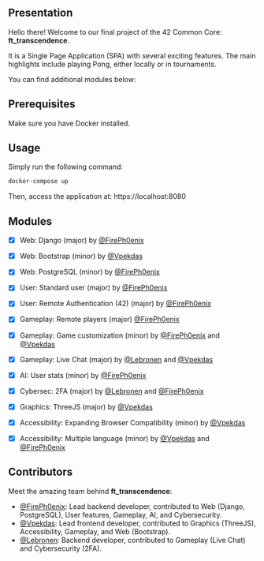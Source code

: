 ## Presentation

Hello there! Welcome to our final project of the 42 Common Core: **ft_transcendence**.

It is a Single Page Application (SPA) with several exciting features. The main highlights include playing Pong, either locally or in tournaments.

You can find additional modules below:

## Prerequisites

Make sure you have Docker installed.

## Usage

Simply run the following command:

```bash
docker-compose up
```

Then, access the application at: https://localhost:8080

## Modules

- [x] Web: Django (major) by [@FirePh0enix]
- [x] Web: Bootstrap (minor) by [@Vpekdas]
- [x] Web: PostgreSQL (minor) by [@FirePh0enix]

- [x] User: Standard user (major) by [@FirePh0enix]
- [x] User: Remote Authentication (42) (major) by [@FirePh0enix]

- [x] Gameplay: Remote players (major) [@FirePh0enix]
- [x] Gameplay: Game customization (minor) by [@FirePh0enix] and [@Vpekdas]
- [x] Gameplay: Live Chat (major) by [@Lebronen] and [@Vpekdas]

- [x] AI: User stats (minor) by [@FirePh0enix]

- [x] Cybersec: 2FA (major) by [@Lebronen] and [@FirePh0enix]

- [x] Graphics: ThreeJS (major) by [@Vpekdas]

- [x] Accessibility: Expanding Browser Compatibility (minor) by [@Vpekdas]
- [x] Accessibility: Multiple language (minor) by [@Vpekdas] and [@FirePh0enix]

## Contributors

Meet the amazing team behind **ft_transcendence**:

- [@FirePh0enix](https://github.com/FirePh0enix): Lead backend developer, contributed to Web (Django, PostgreSQL), User features, Gameplay, AI, and Cybersecurity.
- [@Vpekdas](https://github.com/Vpekdas): Lead frontend developer, contributed to Graphics (ThreeJS), Accessibility, Gameplay, and Web (Bootstrap).
- [@Lebronen](https://github.com/Lebronen): Backend developer, contributed to Gameplay (Live Chat) and Cybersecurity (2FA).

[@FirePh0enix]: https://github.com/FirePh0enix
[@Vpekdas]: https://github.com/Vpekdas
[@Lebronen]: https://github.com/Lebronen
